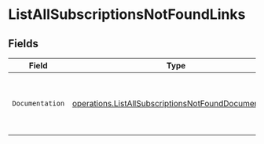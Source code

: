 # ListAllSubscriptionsNotFoundLinks


## Fields

| Field                                                                                                                        | Type                                                                                                                         | Required                                                                                                                     | Description                                                                                                                  |
| ---------------------------------------------------------------------------------------------------------------------------- | ---------------------------------------------------------------------------------------------------------------------------- | ---------------------------------------------------------------------------------------------------------------------------- | ---------------------------------------------------------------------------------------------------------------------------- |
| `Documentation`                                                                                                              | [operations.ListAllSubscriptionsNotFoundDocumentation](../../models/operations/listallsubscriptionsnotfounddocumentation.md) | :heavy_check_mark:                                                                                                           | The URL to the generic Mollie API error handling guide.                                                                      |